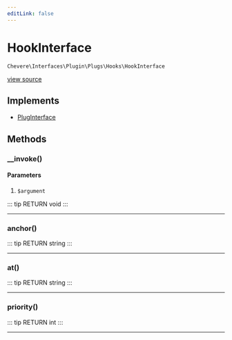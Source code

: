 ```yaml
---
editLink: false
---
```


# HookInterface

`Chevere\Interfaces\Plugin\Plugs\Hooks\HookInterface`

[view source](https://github.com/chevere/chevere/blob/master/interfaces/Plugin/Plugs/Hooks/HookInterface.php)

## Implements

- [PlugInterface](../../PlugInterface.md)

## Methods

### __invoke()

#### Parameters

1.  `$argument`

::: tip RETURN
void
:::

---

### anchor()

::: tip RETURN
string
:::

---

### at()

::: tip RETURN
string
:::

---

### priority()

::: tip RETURN
int
:::

---
